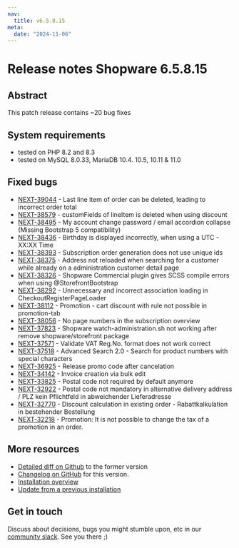 ```yaml
---
nav:
  title: v6.5.8.15
meta:
  date: "2024-11-06"
---
```


# Release notes Shopware 6.5.8.15

## Abstract

This patch release contains ~20 bug fixes

## System requirements

* tested on PHP 8.2 and 8.3
* tested on MySQL 8.0.33, MariaDB 10.4. 10.5, 10.11 & 11.0

## Fixed bugs

* [NEXT-39044](https://github.com/shopware/shopware/issues/5148) - Last line item of order can be deleted, leading to incorrect order total
* [NEXT-38579](https://github.com/shopware/shopware/issues/4919) - customFields of lineItem is deleted when using discount
* [NEXT-38495](https://github.com/shopware/shopware/issues/4892) - My account change password / email accordion collapse (Missing Bootstrap 5 compatibility)
* [NEXT-38436](https://github.com/shopware/shopware/issues/4868) - Birthday is displayed incorrectly, when using a UTC - XX:XX Time
* [NEXT-38393](https://github.com/shopware/shopware/issues/4796) - Subscription order generation does not use unique ids
* [NEXT-38375](https://github.com/shopware/shopware/issues/4781) - Address not reloaded when searching for a customer while already on a administration customer detail page
* [NEXT-38326](https://github.com/shopware/shopware/issues/4593) - Shopware Commercial plugin gives SCSS compile errors when using @StorefrontBootstrap
* [NEXT-38292](https://github.com/shopware/shopware/issues/4720) - Unnecessary and incorrect association loading in CheckoutRegisterPageLoader
* [NEXT-38112](https://github.com/shopware/shopware/issues/4611) - Promotion - cart discount with rule not possible in promotion-tab
* [NEXT-38056](https://github.com/shopware/shopware/issues/4570) - No page numbers in the subscription overview
* [NEXT-37823](https://github.com/shopware/shopware/issues/3248) - Shopware watch-administration.sh not working after remove shopware/storefront package
* [NEXT-37571](https://github.com/shopware/shopware/issues/4444) - Validate VAT Reg.No. format does not work correct
* [NEXT-37518](https://github.com/shopware/shopware/issues/4440) - Advanced Search 2.0 - Search for product numbers with special characters
* [NEXT-36925](https://github.com/shopware/shopware/issues/4382) - Release promo code after cancelation
* [NEXT-34142](https://github.com/shopware/shopware/issues/4198) - Invoice creation via bulk edit
* [NEXT-33825](https://github.com/shopware/shopware/issues/4222) - Postal code not required by default anymore
* [NEXT-32922](https://github.com/shopware/shopware/issues/4283) - Postal code not mandatory in alternative delivery address / PLZ kein Pflichtfeld in abweichender Lieferadresse
* [NEXT-32770](https://github.com/shopware/shopware/issues/4638) - Discount calculation in existing order - Rabattkalkulation in bestehender Bestellung
* [NEXT-32218](https://github.com/shopware/shopware/issues/4071) - Promotion: It is not possible to change the tax of a promotion in an order.

## More resources

* [Detailed diff on Github](https://github.com/shopware/shopware/compare/v6.5.8.14...v6.5.8.15) to the former version
* [Changelog on GitHub](https://github.com/shopware/shopware/blob/v6.5.8.15/CHANGELOG.md) for this version.
* [Installation overview](https://developer.shopware.com/docs/guides/installation/)
* [Update from a previous installation](https://developer.shopware.com/docs/guides/installation/template.html#update-shopware)

## Get in touch

Discuss about decisions, bugs you might stumble upon, etc in our [community slack](https://slack.shopware.com). See you there ;)
